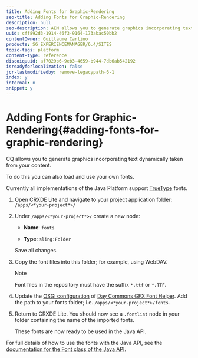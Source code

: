 ```yaml
---
title: Adding Fonts for Graphic-Rendering
seo-title: Adding Fonts for Graphic-Rendering
description: null
seo-description: AEM allows you to generate graphics incorporating text dynamically taken from your content
uuid: cff892d3-1914-46f3-9164-173abac50bb2
contentOwner: Guillaume Carlino
products: SG_EXPERIENCEMANAGER/6.4/SITES
topic-tags: platform
content-type: reference
discoiquuid: af7029b6-9eb3-4659-b944-7db6ab542192
isreadyforlocalization: false
jcr-lastmodifiedby: remove-legacypath-6-1
index: y
internal: n
snippet: y
---
```


# Adding Fonts for Graphic-Rendering{#adding-fonts-for-graphic-rendering}

CQ allows you to generate graphics incorporating text dynamically taken from your content.

To do this you can also load and use your own fonts.

Currently all implementations of the Java Platform support [TrueType](http://en.wikipedia.org/wiki/Truetype) fonts.

1. Open CRXDE Lite and navigate to your project application folder:  
   `/apps/<*your-project*>/`  

1. Under `/apps/<*your-project*>/` create a new node:

    * **Name**: `fonts`
    
    * **Type**: `sling:Folder`

   Save all changes.

1. Copy the font files into this folder; for example, using WebDAV.

   >[!NOTE]
   >
   >Font files in the repository must have the suffix `*.ttf` or `*.TTF`.

1. Update the [OSGi configuration](../../deploying/using/configuring-osgi.md) of [Day Commons GFX Font Helper](../../deploying/using/osgi-configuration-settings.md#daycommonsgfxfonthelper). Add the path to your fonts folder; i.e. `/apps/<*your-project*>/fonts`.  

1. Return to CRXDE Lite. You should now see a `.fontlist` node in your folder containing the name of the imported fonts.

   These fonts are now ready to be used in the Java API.

For full details of how to use the fonts with the Java API, see the [documentation for the Font class of the Java API](http://download.oracle.com/javase/6/docs/api/java/awt/Font.html).  

